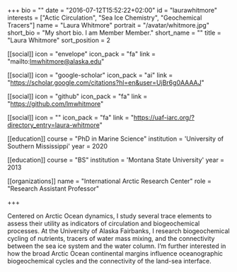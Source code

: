 +++
bio = ""
date = "2016-07-12T15:52:22+02:00"
id = "laurawhitmore"
interests = ["Actic Circulation", "Sea Ice Chemistry", "Geochemical Tracers"]
name = "Laura Whitmore"
portrait = "/avatar/whitmore.jpg"
short_bio = "My short bio. I am Member Member."
short_name = ""
title = "Laura Whitmore"
sort_position = 2

[[social]]
    icon = "envelope"
    icon_pack = "fa"
    link = "mailto:lmwhitmore@alaska.edu"

[[social]]
    icon = "google-scholar"
    icon_pack = "ai"
    link = "https://scholar.google.com/citations?hl=en&user=UjBr6g0AAAAJ"

[[social]]
    icon = "github"
    icon_pack = "fa"
    link = "https://github.com/lmwhitmore"

[[social]]
    icon = ""
    icon_pack = "fa"
    link = "https://uaf-iarc.org/?directory_entry=laura-whitmore"

[[education]]
    course = "PhD in Marine Science"
    institution = 'University of Southern Mississippi'
    year = 2020

[[education]]
    course = "BS"
    institution = 'Montana State University'
    year = 2013

[[organizations]]
    name = "International Arctic Research Center"
    role = "Research Assistant Professor"

+++

Centered on Arctic Ocean dynamics, I study several trace elements to assess their utility as indicators of circulation and biogeochemical processes. At the University of Alaska Fairbanks, I research biogeochemical cycling of nutrients, tracers of water mass mixing, and the connectivity between the sea ice system and the water column. I’m further interested in how the broad Arctic Ocean continental margins influence oceanographic biogeochemical cycles and the connectivity of the land-sea interface.